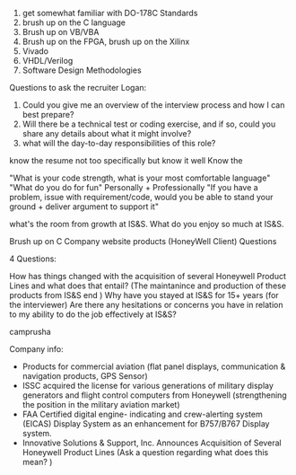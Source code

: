 1. get somewhat familiar with DO-178C Standards
2. brush up on the C language
3. Brush up on VB/VBA
4. Brush up on the FPGA, brush up on the Xilinx
5. Vivado
6. VHDL/Verilog
7. Software Design Methodologies


Questions to ask the recruiter Logan:
1. Could you give me an overview of the interview process and how I can best prepare?
2. Will there be a technical test or coding exercise, and if so, could you share any details about what it might involve?
3. what will the day-to-day responsibilities of this role?

know the resume not too specifically but know it well
Know the 

"What is your code strength, what is your most comfortable language" "What do you do for fun" Personally + Professionally "If you have a problem, issue with requirement/code, would you be able to stand your ground + deliver argument to support it"

what's the room from growth at IS&S. 
What do you enjoy so much at IS&S.


Brush up on C
Company website products  (HoneyWell Client)
Questions

4 Questions:

How has things changed with the acquisition of several Honeywell Product Lines and what does that entail? (The maintanince and production of these products from IS&S end )
Why have you stayed at IS&S for 15+ years (for the interviewer)
Are there any hesitations or concerns you have in relation to my ability to do the job effectively at IS&S?

camprusha


Company info:
* Products for commercial aviation (flat panel displays,  communication & navigation products, GPS Sensor)
* ISSC acquired the license for various generations of military display generators and flight control computers from Honeywell (strengthening  the position in the military aviation market)
* FAA Certified digital engine- indicating and crew-alerting system (EICAS) Display System as an enhancement for B757/B767 Display system.
* Innovative Solutions & Support, Inc. Announces Acquisition of Several Honeywell Product Lines (Ask a question regarding what does this mean? )


